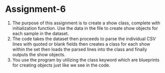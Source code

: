 # Assignment-6

1. The purpose of this assignment is to create a show class, complete with initialization function. Use the data in the file to create show objects for each sample in the dataset.
2. The code takes the dataset then proceeds to parse the individual CSV lines with quoted or blank fields then creates a class for each show within the set then loads the parsed lines into the class and finally outputs the show objects.
3. You use the program by utilizing the class keyword which are blueprints for creating objects just like we see in the code.
